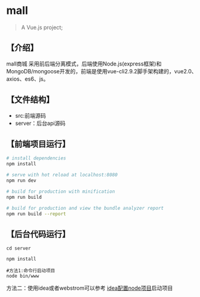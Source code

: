 # mall

> A Vue.js project;

## 【介绍】
mall商城 采用前后端分离模式，后端使用Node.js(express框架)和MongoDB/mongoose开发的，前端是使用vue-cli2.9.2脚手架构建的，vue2.0、axios、es6、js。

## 【文件结构】
 - src:前端源码
 - server：后台api源码

## 【前端项目运行】

``` bash
# install dependencies
npm install

# serve with hot reload at localhost:8080
npm run dev

# build for production with minification
npm run build

# build for production and view the bundle analyzer report
npm run build --report
```

## 【后台代码运行】
```
cd server

npm install

#方法1:命令行启动项目
node bin/www

```

方法二：使用idea或者webstrom可以参考 [idea配置node项目](https://blog.csdn.net/jiajia199470/article/details/79924424)启动项目
